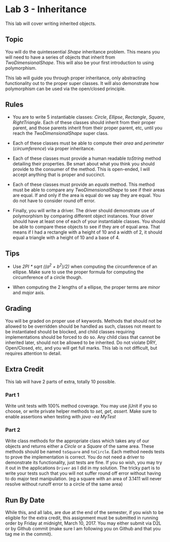 # Lab 3 - Inheritance
This lab will cover writing inherited objects.

## Topic

You will do the quintessential *Shape* inheritance problem. This means you will need to have a series of objects that inherit from *TwoDimensionalShape*. This will also be your first introduction to using polymorphism. 

This lab will guide you through proper inheritance, only abstracting functionality out to the proper super classes. 
It will also demonstrate how polymorphism can be used via the open/closed principle.

## Rules

* You are to write 5 instantiable classes: *Circle*, *Ellipse*, *Rectangle*, *Square*, *RightTriangle*. Each of these classes should inherit from their proper parent, and those parents inherit from their proper parent, etc, until you reach the *TwoDimensionalShape* super class.

* Each of these classes must be able to compute their *area* and *perimeter* (*circumference*) via proper inheritance.

* Each of these classes must provide a human readable *toString* method detailing their properties. Be smart about what you think you should provide to the consumer of the method. This is open-ended, I will accept anything that is proper and succinct.

* Each of these classes must provide an *equals* method. This method must be able to compare any *TwoDimensionalShape* to see if their areas are equal. If and only if the area is equal do we say they are equal. You do not have to consider round off error.

* Finally, you will write a driver. The driver should demonstrate use of polymorphism by comparing different object 
instances. Your driver should have at least one of each of your instantiable classes. You should be able to 
compare these objects to see if they are of equal area. That means if I had a rectangle with a height of 10 and a 
width of 2, it should equal a triangle with a height of 10 and a base of 4.

## Tips

* Use *2PI * sqrt ((a<sup>2</sup> + b<sup>2</sup>)/2)* when computing the circumference of an ellipse. Make sure to use the proper formula for computing the circumference of a circle though.

* When computing the 2 lengths of a ellipse, the proper terms are *minor* and *major* axis.

## Grading
You will be graded on proper use of keywords. Methods that should not be allowed to be overridden should be handled as such, classes not meant to be instantiated should be blocked, and child classes requiring implementations should be forced 
to do so. Any child class that cannot be inherited later, should not be allowed to be inherited. Do not violate DRY, Open/Closed, etc, and you will get full marks. This lab is not difficult, but requires attention to detail. 

## Extra Credit
This lab will have 2 parts of extra, totally 10 possible. 

### Part 1
Write unit tests with 100% method coverage. You may use jUnit if you so choose, or write private helper methods to 
*set, get, assert*. Make sure to enable assertions when testing with *java -ea MyTest*

### Part 2
Write class methods for the appropriate class which takes any of our objects and returns either a *Circle* or a 
*Square* of the same area. These methods should be named `toSquare` and `toCircle`. Each method needs tests to prove 
the implementation is correct. You do not need a driver to demonstrate its functionality, just tests are fine. If you so wish, you may try it out in the applications `Driver` as I did in my solution. The tricky part is to write your tests such that you will not suffer 
round off error without 
having to do 
major test manipulation. (eg a square with an area of 3.1411 will never resolve without runoff error to a circle of 
the same area)
 
## Run By Date
 
While this, and all labs, are due at the end of the semester, if you wish to be eligible for the extra credit, this assignment must be submitted in running order by Friday at midnight, March 10, 2017. You may either submit via D2L or by Github commit (make sure I am following you on Github and that you tag me in the commit).